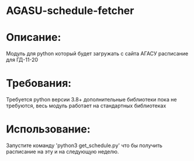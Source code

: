 # AGASU-schedule-fetcher

# Описание:
Модуль для python который будет загружать с сайта АГАСУ расписание для ГД-11-20

# Требования:
Требуется python версии 3.8+
дополнительные библиотеки пока не требуются, весь модуль работает на стандартных библиотеках

# Использование:
Запустите команду 'python3 get_schedule.py' что бы получить расписание на эту и на следующую неделю.
